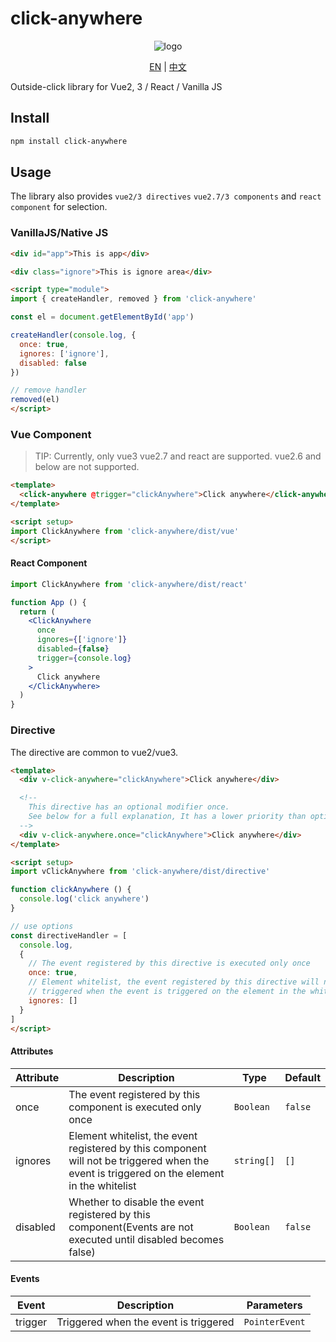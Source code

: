 # click-anywhere

<div style="text-align: center">

![logo](./logo.svg)
</div>

<div style="text-align:center">

[EN](./README.md) |
[中文](./README-zh.md)

</div>

Outside-click library for Vue2, 3 / React / Vanilla JS

## Install

```bash
npm install click-anywhere
```

## Usage
The library also provides `vue2/3 directives` `vue2.7/3 components` and `react component` for selection.

### VanillaJS/Native JS

```html
<div id="app">This is app</div>

<div class="ignore">This is ignore area</div>

<script type="module">
import { createHandler, removed } from 'click-anywhere'

const el = document.getElementById('app')

createHandler(console.log, {
  once: true,
  ignores: ['ignore'],
  disabled: false
})

// remove handler
removed(el)
</script>
```

### Vue Component
> TIP: Currently, only vue3 vue2.7 and react are supported. vue2.6 and below are not supported.

```html
<template>
  <click-anywhere @trigger="clickAnywhere">Click anywhere</click-anywhere>
</template>

<script setup>
import ClickAnywhere from 'click-anywhere/dist/vue'
</script>
```

#### React Component
```jsx
import ClickAnywhere from 'click-anywhere/dist/react'

function App () {
  return (
    <ClickAnywhere
      once
      ignores={['ignore']}
      disabled={false}
      trigger={console.log}
    >
      Click anywhere
    </ClickAnywhere>
  )
}
```

### Directive

The directive are common to vue2/vue3.

```html
<template>
  <div v-click-anywhere="clickAnywhere">Click anywhere</div>

  <!--
    This directive has an optional modifier once.
    See below for a full explanation, It has a lower priority than options.once
  -->
  <div v-click-anywhere.once="clickAnywhere">Click anywhere</div>
</template>

<script setup>
import vClickAnywhere from 'click-anywhere/dist/directive'

function clickAnywhere () {
  console.log('click anywhere')
}

// use options
const directiveHandler = [
  console.log,
  {
    // The event registered by this directive is executed only once
    once: true,
    // Element whitelist, the event registered by this directive will not be
    // triggered when the event is triggered on the element in the whitelist
    ignores: []
  }
]
</script>
```

#### Attributes
| Attribute | Description | Type | Default |
| --- | --- | --- | --- |
| once | The event registered by this component is executed only once | `Boolean` | `false` |
| ignores | Element whitelist, the event registered by this component will not be triggered when the event is triggered on the element in the whitelist | `string[]` | `[]` |
| disabled | Whether to disable the event registered by this component(Events are not executed until disabled becomes false) | `Boolean` | `false` |

#### Events
| Event | Description | Parameters |
| --- | --- | --- |
| trigger | Triggered when the event is triggered | `PointerEvent` | `MouseEvent` |
